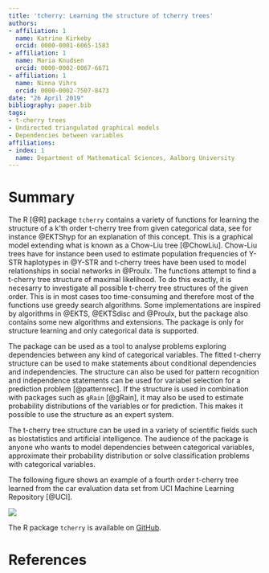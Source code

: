```yaml
---
title: 'tcherry: Learning the structure of tcherry trees'
authors:
- affiliation: 1
  name: Katrine Kirkeby
  orcid: 0000-0001-6065-1583
- affiliation: 1
  name: Maria Knudsen
  orcid: 0000-0002-0067-6671
- affiliation: 1
  name: Ninna Vihrs
  orcid: 0000-0002-7507-8473
date: "26 April 2019"
bibliography: paper.bib
tags:
- t-cherry trees
- Undirected triangulated graphical models
- Dependencies between variables
affiliations:
- index: 1
  name: Department of Mathematical Sciences, Aalborg University
---
```


# Summary

The R [@R] package `tcherry` contains a variety of functions for learning the structure of a k'th order t-cherry tree from given categorical data, see for instance @EKTShyp for an explanation of this concept. This is a graphical model extending what is known as a Chow-Liu tree [@ChowLiu]. Chow-Liu trees have for instance been used to estimate population frequencies of Y-STR haplotypes in @Y-STR and t-cherry trees have been used to model relationships in social networks in @Proulx. The functions attempt to find a t-cherry tree structure of maximal likelihood. To do this exactly, it is necesarry to investigate all possible t-cherry tree structures of the given order. This is in most cases too time-consuming and therefore most of the functions use greedy search algorithms. Some implementations are inspired by algorithms in @EKTS, @EKTSdisc and @Proulx, but the package also contains some new algorithms and extensions. The package is only for structure learning and only categorical data is supported. 

The package can be used as a tool to analyse problems exploring dependencies between any kind of categorical variables. The fitted t-cherry structure can be used to make statements about conditional dependencies and independencies. The structure can also be used for pattern recognition and independence statements can be used for variabel selection for a prediction problem [@patternrec]. If the structure is used in combination with packages such as `gRain` [@gRain], it may also be used to estimate probability distributions of the variables or for prediction. This makes it possible to use the structure as an expert system.

The t-cherry tree structure can be used in a variety of scientific fields such as biostatistics and artificial intelligence. The audience of the package is anyone who wants to model dependencies between categorical variables, approximate their probability distribution or solve classification problems with categorical variables.

The following figure shows an example of a fourth order t-cherry tree learned from the car evaluation data set from UCI Machine Learning Repository [@UCI].

![](inst/images/tch.png)

The R package `tcherry` is available on [GitHub](https://github.com/nvihrs14/tcherry).

# References

